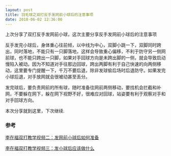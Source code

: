 ```yaml
---
layout: post
title: 羽毛球之双打反手发网前小球后的注意事项
date: 2018-06-02 12:36:00
---
```


上次分享了双打反手发网前小球，这次主要分享反手发网前小球后的注意事项

反手发完小球后，身体重心往前倾，以中线为中心，双脚小跳一下，双脚同时跨出，同时落地，不能只有一只脚落地，这样会导致重心偏移，不利于防守另一侧网前球，也不能只跨出一只脚，如果对手回球方向是未跨出脚的一侧，就会导致启动慢陷入被动。因为不知道对手往那边回球，跨出两脚有利于自己快速的向两侧移动，这里要专门提醒一下，千万不要后退，除非发球偷后场时后退防守。如果发完小球后退，对手放网就会很被动甚至丢分。

发完球后，要负责网前的所有球，随时准备往网前两侧移动，要找机会拦截和补网，不要躲在网下，躲在网下视野不好，很难应对回球，站姿要有利于观察对手和对手回球方向。

本次分享就到这里，下次继续.

### 参考

[李在福双打教学视频二：发网前小球后如何准备](https://v.qq.com/x/page/k0146nez0w0.html)

[李在福双打教学视频三：发小球后应该做什么](https://v.qq.com/x/page/s0148aaygqm.html)